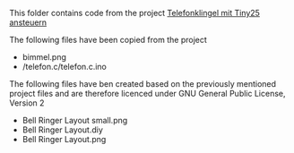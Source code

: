 This folder contains code from the project [Telefonklingel mit Tiny25 ansteuern](https://www.mikrocontroller.net/topic/77664)

The following files have been copied from the project
* bimmel.png
* /telefon.c/telefon.c.ino

The following files have ben created based on the previously mentioned project files and are therefore licenced under GNU General Public License, Version 2

* Bell Ringer Layout small.png
* Bell Ringer Layout.diy
* Bell Ringer Layout.png
